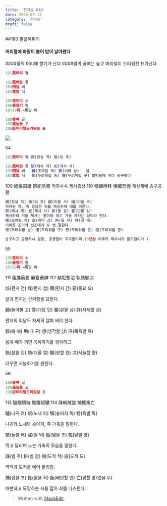 ```yaml
---
title: '천자문 018'
date: 2020-07-13
category: '천자문'
draft: false
---
```

##180  팔굽혀펴기
 #### 머리혈에 바람이 불어 밥이 날아왔다
####말의 머리에 향기가 난다
####말의 골뼈는 높고 머리털이 드리워진 표가난다

```js
181頁머리 혈

182風바람 풍
183飛날 비
184食밥 식

185首머리 수
186香향기 향
18710획 →馬말 마

188骨뼈 골
189高높을 고
190髟머리털드리워질 표

```
![](https://i.ibb.co/Y3cw2nN/Screen-Shot-2020-07-13-at-12-05-05-PM.png)


54
```js
181頁머리 혈 嫡(정실 적) 後(뒤 후)

182風바람 풍 祭(제사 제) 祀(제사 사)
183飛날 비   稽(조아릴 계) 斎(이마 상)   날
184食밥 식   悚(두려워할 송) 懼(두려워할 구) 밥먹을때 마다 송구하다
```
109 嫡後嗣續 祭祀烝嘗 적후사속 제사증상
110 稽顙再拜 悚懼恐惶 계상재배 송구공황
```js
嫡(정실 적) 後(뒤 후) 嗣(이을 사) 續(이을 속)
적자된 자, 즉 장남은 뒤를 계승하여 대를 이룬다.
祭(제사 제) 祀(제사 사) 蒸(찔 증) 嘗(맛볼 상)
제사하되 겨울 제사는 증이라 하고 가을 제사는 상이라 한다.
稽(조아릴 계) 斎(이마 상) 再(둘 재) 拜(절 배)
이마를 조아려 선조에게 두 번 절한다.
悚(두려워할 송) 懼(두려워할 구) 恐(두려워할 공) 惶(두려워할 황)

송구하고 공황하니 엄중, 공경함이 지극함이라.(3년상 이후의 제사시의 몸가짐이다.)
```
55
```js
185首머리 수
186香향기 향
18710획 →馬말 마
```
111 箋牒簡要 顧答審詳 
112 骸垢想浴 執熱願涼 


烗(편지 전) 牒(편지 첩) 簡(편지 간) 要(중요 요)

글과 편지는 간략함을 요한다.

顧(돌아볼 고) 答(대답 답) 審(살필 심) 詳(자세할 상)

편지의 회답도 자세히 살펴 써야 한다.

骸(뼈 해) 垢(때 구) 想(생각할 상) 浴(목욕할 욕)

몸에 때가 끼면 목욕하기를 생각하고.

執(잡을 집) 熱(더울 열) 願(원할 원) 凉(서늘할 량)

더우면 서늘하기를 원한다.

56
```js
188骨뼈 골
189高높을 고
190髟머리털드리워질 표
```
113 驢騾犢特 駭躍超驤 
114 誅斬賊盜 捕獲叛亡 

驢(나귀 려) 岲(노새 라) 犢(송아지 독) 特(특별 특)

나귀와 노새와 송아지, 즉 가축을 말한다.

駭(놀랄 해) 躍(뛸 약) 超(넘을 초) 槐(달릴 양)

뛰고 달리며 노는 가축의 모습을 말한다.

誅(벨 주) 斬(벨 참) 賊(도적 적) 盜(도적 도)

역적과 도적을 베어 물리침.

捕(잡을 포) 獲(얻을 획) 叛(배반할 반) 亡(망할 망/없을 무)

배반하고  도망하는  자를  잡아  죄를  다스린다.
> Written with [StackEdit](https://stackedit.io/).
<!--stackedit_data:
eyJoaXN0b3J5IjpbLTkxOTIyMzQyMCw3MTU5Njc5MzQsMzQ4Nj
E0MTE0LDM2ODI0MzMzNCw4MjA2NDQyNjIsNDE0MzE5NzAsLTE2
Njk2NzQ0MjMsMTQxNDQ2MzYyMyw4OTI2NjAyNzksOTYyODE0Nj
YsLTE4NTc2NTMwNTEsLTIxNTY5MDk5Myw3NjI4ODAzNDEsNzk3
OTM0MTcxLC0xNDgzNDc5NzAsOTkwODUzMzY2LDgyMTcyNDQ5N1
19
-->